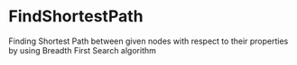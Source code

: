 # FindShortestPath
Finding Shortest Path between given nodes with respect to their properties by using Breadth First Search algorithm
